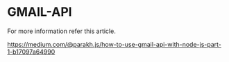 # GMAIL-API

For more information refer this article.

https://medium.com/@parakh.js/how-to-use-gmail-api-with-node-js-part-1-b17097a64990
